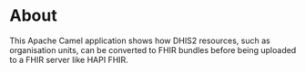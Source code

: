 About
=====

This Apache Camel application shows how DHIS2 resources, such as organisation units, can be converted to FHIR bundles before being uploaded to a FHIR server like HAPI FHIR.